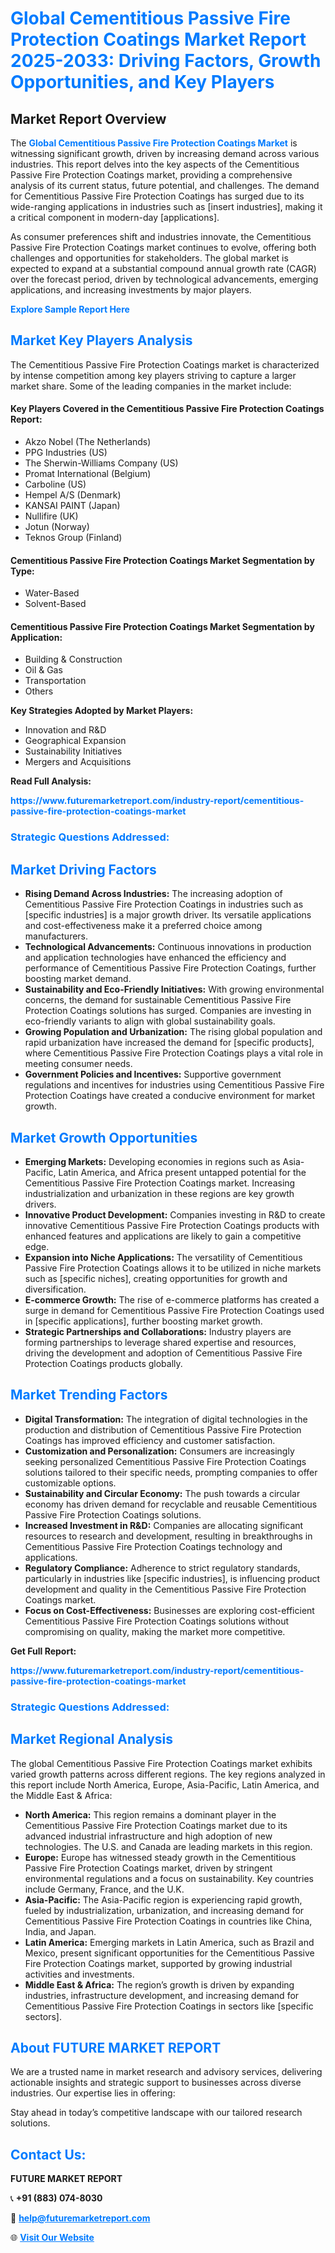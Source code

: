<h1 style="color: #007BFF;">Global Cementitious Passive Fire Protection Coatings Market Report 2025-2033: Driving Factors, Growth Opportunities, and Key Players</h1>

<section id="overview">
<h2>Market Report Overview</h2>
<p>The <a href="https://www.futuremarketreport.com/industry-report/cementitious-passive-fire-protection-coatings-market" style="color: #007BFF; text-decoration: none;"><strong>Global Cementitious Passive Fire Protection Coatings Market</strong></a> is witnessing significant growth, driven by increasing demand across various industries. This report delves into the key aspects of the Cementitious Passive Fire Protection Coatings market, providing a comprehensive analysis of its current status, future potential, and challenges. The demand for Cementitious Passive Fire Protection Coatings has surged due to its wide-ranging applications in industries such as [insert industries], making it a critical component in modern-day [applications].</p>
<p>As consumer preferences shift and industries innovate, the Cementitious Passive Fire Protection Coatings market continues to evolve, offering both challenges and opportunities for stakeholders. The global market is expected to expand at a substantial compound annual growth rate (CAGR) over the forecast period, driven by technological advancements, emerging applications, and increasing investments by major players.</p>
</section>

<section id="overview">
<p><a href="https://www.futuremarketreport.com/request-sample/reportId=105720" style="color: #007BFF; text-decoration: none;"><strong>Explore Sample Report Here</strong></a></p>
</section>

<section id="key-players">
<h2 style="color: #007BFF;">Market Key Players Analysis</h2>
<p>The Cementitious Passive Fire Protection Coatings market is characterized by intense competition among key players striving to capture a larger market share. Some of the leading companies in the market include:</p>
<h4>Key Players Covered in the Cementitious Passive Fire Protection Coatings Report:</h4>
<ul><li>Akzo Nobel (The Netherlands)</li><li>PPG Industries (US)</li><li>The Sherwin-Williams Company (US)</li><li>Promat International (Belgium)</li><li>Carboline (US)</li><li>Hempel A/S (Denmark)</li><li>KANSAI PAINT (Japan)</li><li>Nullifire (UK)</li><li>Jotun (Norway)</li><li>Teknos Group (Finland)</li></ul>
<h4>Cementitious Passive Fire Protection Coatings Market Segmentation by Type:</h4>
<ul><li>Water-Based</li><li>Solvent-Based</li></ul>

<h4>Cementitious Passive Fire Protection Coatings Market Segmentation by Application:</h4>
<ul><li>Building &amp; Construction</li><li>Oil &amp; Gas</li><li>Transportation</li><li>Others</li></ul>
<p><strong>Key Strategies Adopted by Market Players:</strong></p>
<ul>
<li>Innovation and R&D</li>
<li>Geographical Expansion</li>
<li>Sustainability Initiatives</li>
<li>Mergers and Acquisitions</li>
</ul>
</section>

<section>
<p><strong>Read Full Analysis: </strong></p><a href="https://www.futuremarketreport.com/industry-report/cementitious-passive-fire-protection-coatings-market" style="color: #007BFF; text-decoration: none;"><strong>https://www.futuremarketreport.com/industry-report/cementitious-passive-fire-protection-coatings-market</strong></a>
<h3 style="color: #007BFF;">Strategic Questions Addressed:</h3>
</section>

<section id="driving-factors">
<h2 style="color: #007BFF;">Market Driving Factors</h2>
<ul>
<li><strong>Rising Demand Across Industries:</strong> The increasing adoption of Cementitious Passive Fire Protection Coatings in industries such as [specific industries] is a major growth driver. Its versatile applications and cost-effectiveness make it a preferred choice among manufacturers.</li>
<li><strong>Technological Advancements:</strong> Continuous innovations in production and application technologies have enhanced the efficiency and performance of Cementitious Passive Fire Protection Coatings, further boosting market demand.</li>
<li><strong>Sustainability and Eco-Friendly Initiatives:</strong> With growing environmental concerns, the demand for sustainable Cementitious Passive Fire Protection Coatings solutions has surged. Companies are investing in eco-friendly variants to align with global sustainability goals.</li>
<li><strong>Growing Population and Urbanization:</strong> The rising global population and rapid urbanization have increased the demand for [specific products], where Cementitious Passive Fire Protection Coatings plays a vital role in meeting consumer needs.</li>
<li><strong>Government Policies and Incentives:</strong> Supportive government regulations and incentives for industries using Cementitious Passive Fire Protection Coatings have created a conducive environment for market growth.</li>
</ul>
</section>

<section id="growth-opportunities">
<h2 style="color: #007BFF;">Market Growth Opportunities</h2>
<ul>
<li><strong>Emerging Markets:</strong> Developing economies in regions such as Asia-Pacific, Latin America, and Africa present untapped potential for the Cementitious Passive Fire Protection Coatings market. Increasing industrialization and urbanization in these regions are key growth drivers.</li>
<li><strong>Innovative Product Development:</strong> Companies investing in R&D to create innovative Cementitious Passive Fire Protection Coatings products with enhanced features and applications are likely to gain a competitive edge.</li>
<li><strong>Expansion into Niche Applications:</strong> The versatility of Cementitious Passive Fire Protection Coatings allows it to be utilized in niche markets such as [specific niches], creating opportunities for growth and diversification.</li>
<li><strong>E-commerce Growth:</strong> The rise of e-commerce platforms has created a surge in demand for Cementitious Passive Fire Protection Coatings used in [specific applications], further boosting market growth.</li>
<li><strong>Strategic Partnerships and Collaborations:</strong> Industry players are forming partnerships to leverage shared expertise and resources, driving the development and adoption of Cementitious Passive Fire Protection Coatings products globally.</li>
</ul>
</section>

<section id="trending-factors">
<h2 style="color: #007BFF;">Market Trending Factors</h2>
<ul>
<li><strong>Digital Transformation:</strong> The integration of digital technologies in the production and distribution of Cementitious Passive Fire Protection Coatings has improved efficiency and customer satisfaction.</li>
<li><strong>Customization and Personalization:</strong> Consumers are increasingly seeking personalized Cementitious Passive Fire Protection Coatings solutions tailored to their specific needs, prompting companies to offer customizable options.</li>
<li><strong>Sustainability and Circular Economy:</strong> The push towards a circular economy has driven demand for recyclable and reusable Cementitious Passive Fire Protection Coatings solutions.</li>
<li><strong>Increased Investment in R&D:</strong> Companies are allocating significant resources to research and development, resulting in breakthroughs in Cementitious Passive Fire Protection Coatings technology and applications.</li>
<li><strong>Regulatory Compliance:</strong> Adherence to strict regulatory standards, particularly in industries like [specific industries], is influencing product development and quality in the Cementitious Passive Fire Protection Coatings market.</li>
<li><strong>Focus on Cost-Effectiveness:</strong> Businesses are exploring cost-efficient Cementitious Passive Fire Protection Coatings solutions without compromising on quality, making the market more competitive.</li>
</ul>
</section>

<section>
<p><strong>Get Full Report: </strong></p><a href="https://www.futuremarketreport.com/industry-report/cementitious-passive-fire-protection-coatings-market" style="color: #007BFF; text-decoration: none;"><strong>https://www.futuremarketreport.com/industry-report/cementitious-passive-fire-protection-coatings-market</strong></a>
<h3 style="color: #007BFF;">Strategic Questions Addressed:</h3>
</section>


<section id="regional-analysis">
<h2 style="color: #007BFF;">Market Regional Analysis</h2>
<p>The global Cementitious Passive Fire Protection Coatings market exhibits varied growth patterns across different regions. The key regions analyzed in this report include North America, Europe, Asia-Pacific, Latin America, and the Middle East & Africa:</p>
<ul>
<li><strong>North America:</strong> This region remains a dominant player in the Cementitious Passive Fire Protection Coatings market due to its advanced industrial infrastructure and high adoption of new technologies. The U.S. and Canada are leading markets in this region.</li>
<li><strong>Europe:</strong> Europe has witnessed steady growth in the Cementitious Passive Fire Protection Coatings market, driven by stringent environmental regulations and a focus on sustainability. Key countries include Germany, France, and the U.K.</li>
<li><strong>Asia-Pacific:</strong> The Asia-Pacific region is experiencing rapid growth, fueled by industrialization, urbanization, and increasing demand for Cementitious Passive Fire Protection Coatings in countries like China, India, and Japan.</li>
<li><strong>Latin America:</strong> Emerging markets in Latin America, such as Brazil and Mexico, present significant opportunities for the Cementitious Passive Fire Protection Coatings market, supported by growing industrial activities and investments.</li>
<li><strong>Middle East & Africa:</strong> The region’s growth is driven by expanding industries, infrastructure development, and increasing demand for Cementitious Passive Fire Protection Coatings in sectors like [specific sectors].</li>
</ul>
</section>

<footer>
<h2 style="color: #007BFF;">About FUTURE MARKET REPORT</h2>
<p>We are a trusted name in market research and advisory services, delivering actionable insights and strategic support to businesses across diverse industries. Our expertise lies in offering:</p>

<p>Stay ahead in today’s competitive landscape with our tailored research solutions.</p>

<h2 style="color: #007BFF;">Contact Us:</h2>
<p><strong>FUTURE MARKET REPORT</strong></p>
<p>📞 <strong>+91 (883) 074-8030</strong></p>
<p>📧 <strong><a href="mailto:help@futuremarketreport.com" style="color: #007BFF;">help@futuremarketreport.com</a></strong></p>
<p>🌐 <strong><a href="https://www.futuremarketreport.com/" style="color: #007BFF;">Visit Our Website</a></strong></p>
</footer>